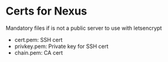 # Certs for Nexus

Mandatory files if is not a public server to use with letsencrypt


- cert.pem: SSH cert
- privkey.pem: Private key for SSH cert
- chain.pem: CA cert
